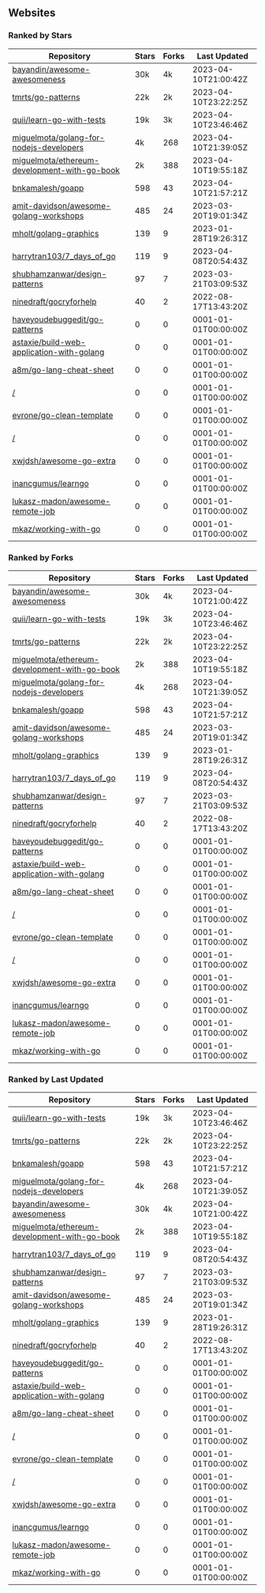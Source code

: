 ## Websites

### Ranked by Stars

| Repository | Stars | Forks | Last Updated |
|------------|-------|-------|--------------|
| [bayandin/awesome-awesomeness](https://github.com/bayandin/awesome-awesomeness) | 30k | 4k | 2023-04-10T21:00:42Z |
| [tmrts/go-patterns](https://github.com/tmrts/go-patterns) | 22k | 2k | 2023-04-10T23:22:25Z |
| [quii/learn-go-with-tests](https://github.com/quii/learn-go-with-tests) | 19k | 3k | 2023-04-10T23:46:46Z |
| [miguelmota/golang-for-nodejs-developers](https://github.com/miguelmota/golang-for-nodejs-developers) | 4k | 268 | 2023-04-10T21:39:05Z |
| [miguelmota/ethereum-development-with-go-book](https://github.com/miguelmota/ethereum-development-with-go-book) | 2k | 388 | 2023-04-10T19:55:18Z |
| [bnkamalesh/goapp](https://github.com/bnkamalesh/goapp) | 598 | 43 | 2023-04-10T21:57:21Z |
| [amit-davidson/awesome-golang-workshops](https://github.com/amit-davidson/awesome-golang-workshops) | 485 | 24 | 2023-03-20T19:01:34Z |
| [mholt/golang-graphics](https://github.com/mholt/golang-graphics) | 139 | 9 | 2023-01-28T19:26:31Z |
| [harrytran103/7_days_of_go](https://github.com/harrytran103/7_days_of_go) | 119 | 9 | 2023-04-08T20:54:43Z |
| [shubhamzanwar/design-patterns](https://github.com/shubhamzanwar/design-patterns) | 97 | 7 | 2023-03-21T03:09:53Z |
| [ninedraft/gocryforhelp](https://github.com/ninedraft/gocryforhelp) | 40 | 2 | 2022-08-17T13:43:20Z |
| [haveyoudebuggedit/go-patterns](https://github.com/haveyoudebuggedit/go-patterns) | 0 | 0 | 0001-01-01T00:00:00Z |
| [astaxie/build-web-application-with-golang](https://github.com/astaxie/build-web-application-with-golang) | 0 | 0 | 0001-01-01T00:00:00Z |
| [a8m/go-lang-cheat-sheet](https://github.com/a8m/go-lang-cheat-sheet) | 0 | 0 | 0001-01-01T00:00:00Z |
| [/](https://github.com/trending?l=go) | 0 | 0 | 0001-01-01T00:00:00Z |
| [evrone/go-clean-template](https://github.com/evrone/go-clean-template) | 0 | 0 | 0001-01-01T00:00:00Z |
| [/](https://github.com/golang/go/wiki/Projects) | 0 | 0 | 0001-01-01T00:00:00Z |
| [xwjdsh/awesome-go-extra](https://github.com/xwjdsh/awesome-go-extra) | 0 | 0 | 0001-01-01T00:00:00Z |
| [inancgumus/learngo](https://github.com/inancgumus/learngo) | 0 | 0 | 0001-01-01T00:00:00Z |
| [lukasz-madon/awesome-remote-job](https://github.com/lukasz-madon/awesome-remote-job) | 0 | 0 | 0001-01-01T00:00:00Z |
| [mkaz/working-with-go](https://github.com/mkaz/working-with-go) | 0 | 0 | 0001-01-01T00:00:00Z |

### Ranked by Forks

| Repository | Stars | Forks | Last Updated |
|------------|-------|-------|--------------|
| [bayandin/awesome-awesomeness](https://github.com/bayandin/awesome-awesomeness) | 30k | 4k | 2023-04-10T21:00:42Z |
| [quii/learn-go-with-tests](https://github.com/quii/learn-go-with-tests) | 19k | 3k | 2023-04-10T23:46:46Z |
| [tmrts/go-patterns](https://github.com/tmrts/go-patterns) | 22k | 2k | 2023-04-10T23:22:25Z |
| [miguelmota/ethereum-development-with-go-book](https://github.com/miguelmota/ethereum-development-with-go-book) | 2k | 388 | 2023-04-10T19:55:18Z |
| [miguelmota/golang-for-nodejs-developers](https://github.com/miguelmota/golang-for-nodejs-developers) | 4k | 268 | 2023-04-10T21:39:05Z |
| [bnkamalesh/goapp](https://github.com/bnkamalesh/goapp) | 598 | 43 | 2023-04-10T21:57:21Z |
| [amit-davidson/awesome-golang-workshops](https://github.com/amit-davidson/awesome-golang-workshops) | 485 | 24 | 2023-03-20T19:01:34Z |
| [mholt/golang-graphics](https://github.com/mholt/golang-graphics) | 139 | 9 | 2023-01-28T19:26:31Z |
| [harrytran103/7_days_of_go](https://github.com/harrytran103/7_days_of_go) | 119 | 9 | 2023-04-08T20:54:43Z |
| [shubhamzanwar/design-patterns](https://github.com/shubhamzanwar/design-patterns) | 97 | 7 | 2023-03-21T03:09:53Z |
| [ninedraft/gocryforhelp](https://github.com/ninedraft/gocryforhelp) | 40 | 2 | 2022-08-17T13:43:20Z |
| [haveyoudebuggedit/go-patterns](https://github.com/haveyoudebuggedit/go-patterns) | 0 | 0 | 0001-01-01T00:00:00Z |
| [astaxie/build-web-application-with-golang](https://github.com/astaxie/build-web-application-with-golang) | 0 | 0 | 0001-01-01T00:00:00Z |
| [a8m/go-lang-cheat-sheet](https://github.com/a8m/go-lang-cheat-sheet) | 0 | 0 | 0001-01-01T00:00:00Z |
| [/](https://github.com/trending?l=go) | 0 | 0 | 0001-01-01T00:00:00Z |
| [evrone/go-clean-template](https://github.com/evrone/go-clean-template) | 0 | 0 | 0001-01-01T00:00:00Z |
| [/](https://github.com/golang/go/wiki/Projects) | 0 | 0 | 0001-01-01T00:00:00Z |
| [xwjdsh/awesome-go-extra](https://github.com/xwjdsh/awesome-go-extra) | 0 | 0 | 0001-01-01T00:00:00Z |
| [inancgumus/learngo](https://github.com/inancgumus/learngo) | 0 | 0 | 0001-01-01T00:00:00Z |
| [lukasz-madon/awesome-remote-job](https://github.com/lukasz-madon/awesome-remote-job) | 0 | 0 | 0001-01-01T00:00:00Z |
| [mkaz/working-with-go](https://github.com/mkaz/working-with-go) | 0 | 0 | 0001-01-01T00:00:00Z |

### Ranked by Last Updated

| Repository | Stars | Forks | Last Updated |
|------------|-------|-------|--------------|
| [quii/learn-go-with-tests](https://github.com/quii/learn-go-with-tests) | 19k | 3k | 2023-04-10T23:46:46Z |
| [tmrts/go-patterns](https://github.com/tmrts/go-patterns) | 22k | 2k | 2023-04-10T23:22:25Z |
| [bnkamalesh/goapp](https://github.com/bnkamalesh/goapp) | 598 | 43 | 2023-04-10T21:57:21Z |
| [miguelmota/golang-for-nodejs-developers](https://github.com/miguelmota/golang-for-nodejs-developers) | 4k | 268 | 2023-04-10T21:39:05Z |
| [bayandin/awesome-awesomeness](https://github.com/bayandin/awesome-awesomeness) | 30k | 4k | 2023-04-10T21:00:42Z |
| [miguelmota/ethereum-development-with-go-book](https://github.com/miguelmota/ethereum-development-with-go-book) | 2k | 388 | 2023-04-10T19:55:18Z |
| [harrytran103/7_days_of_go](https://github.com/harrytran103/7_days_of_go) | 119 | 9 | 2023-04-08T20:54:43Z |
| [shubhamzanwar/design-patterns](https://github.com/shubhamzanwar/design-patterns) | 97 | 7 | 2023-03-21T03:09:53Z |
| [amit-davidson/awesome-golang-workshops](https://github.com/amit-davidson/awesome-golang-workshops) | 485 | 24 | 2023-03-20T19:01:34Z |
| [mholt/golang-graphics](https://github.com/mholt/golang-graphics) | 139 | 9 | 2023-01-28T19:26:31Z |
| [ninedraft/gocryforhelp](https://github.com/ninedraft/gocryforhelp) | 40 | 2 | 2022-08-17T13:43:20Z |
| [haveyoudebuggedit/go-patterns](https://github.com/haveyoudebuggedit/go-patterns) | 0 | 0 | 0001-01-01T00:00:00Z |
| [astaxie/build-web-application-with-golang](https://github.com/astaxie/build-web-application-with-golang) | 0 | 0 | 0001-01-01T00:00:00Z |
| [a8m/go-lang-cheat-sheet](https://github.com/a8m/go-lang-cheat-sheet) | 0 | 0 | 0001-01-01T00:00:00Z |
| [/](https://github.com/trending?l=go) | 0 | 0 | 0001-01-01T00:00:00Z |
| [evrone/go-clean-template](https://github.com/evrone/go-clean-template) | 0 | 0 | 0001-01-01T00:00:00Z |
| [/](https://github.com/golang/go/wiki/Projects) | 0 | 0 | 0001-01-01T00:00:00Z |
| [xwjdsh/awesome-go-extra](https://github.com/xwjdsh/awesome-go-extra) | 0 | 0 | 0001-01-01T00:00:00Z |
| [inancgumus/learngo](https://github.com/inancgumus/learngo) | 0 | 0 | 0001-01-01T00:00:00Z |
| [lukasz-madon/awesome-remote-job](https://github.com/lukasz-madon/awesome-remote-job) | 0 | 0 | 0001-01-01T00:00:00Z |
| [mkaz/working-with-go](https://github.com/mkaz/working-with-go) | 0 | 0 | 0001-01-01T00:00:00Z |

